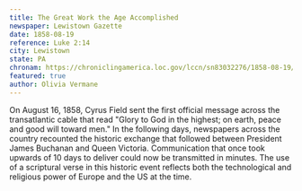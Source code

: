 ```yaml
---
title: The Great Work the Age Accomplished
newspaper: Lewistown Gazette
date: 1858-08-19
reference: Luke 2:14
city: Lewistown
state: PA
chronam: https://chroniclingamerica.loc.gov/lccn/sn83032276/1858-08-19/ed-1/seq-2/#words=glory+god+highest+earth+peace+good+toward+men
featured: true
author: Olivia Vermane
---
```


On August 16, 1858, Cyrus Field sent the first official message across the transatlantic cable that read "Glory to God in the highest; on earth, peace and good will toward men." In the following days, newspapers across the country recounted the historic exchange that followed between President James Buchanan and Queen Victoria. Communication that once took upwards of 10 days to deliver could now be transmitted in minutes. The use of a scriptural verse in this historic event reflects both the technological and religious power of Europe and the US at the time. 
